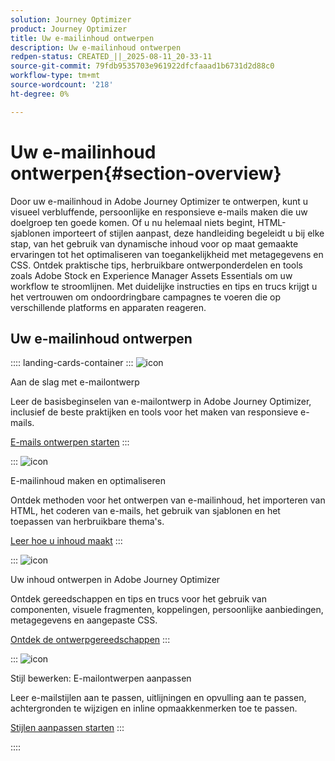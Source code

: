 ```yaml
---
solution: Journey Optimizer
product: Journey Optimizer
title: Uw e-mailinhoud ontwerpen
description: Uw e-mailinhoud ontwerpen
redpen-status: CREATED_||_2025-08-11_20-33-11
source-git-commit: 79fdb9535703e961922dfcfaaad1b6731d2d88c0
workflow-type: tm+mt
source-wordcount: '218'
ht-degree: 0%

---
```



# Uw e-mailinhoud ontwerpen{#section-overview}

Door uw e-mailinhoud in Adobe Journey Optimizer te ontwerpen, kunt u visueel verbluffende, persoonlijke en responsieve e-mails maken die uw doelgroep ten goede komen. Of u nu helemaal niets begint, HTML-sjablonen importeert of stijlen aanpast, deze handleiding begeleidt u bij elke stap, van het gebruik van dynamische inhoud voor op maat gemaakte ervaringen tot het optimaliseren van toegankelijkheid met metagegevens en CSS. Ontdek praktische tips, herbruikbare ontwerponderdelen en tools zoals Adobe Stock en Experience Manager Assets Essentials om uw workflow te stroomlijnen. Met duidelijke instructies en tips en trucs krijgt u het vertrouwen om ondoordringbare campagnes te voeren die op verschillende platforms en apparaten reageren.

## Uw e-mailinhoud ontwerpen

:::: landing-cards-container
:::
![icon](https://cdn.experienceleague.adobe.com/icons/circle-play.svg?lang=nl-NL)

Aan de slag met e-mailontwerp

Leer de basisbeginselen van e-mailontwerp in Adobe Journey Optimizer, inclusief de beste praktijken en tools voor het maken van responsieve e-mails.

[E-mails ontwerpen starten](../using/email/get-started-email-design.md)
:::

:::
![icon](https://cdn.experienceleague.adobe.com/icons/list-check.svg?lang=nl-NL)

E-mailinhoud maken en optimaliseren

Ontdek methoden voor het ontwerpen van e-mailinhoud, het importeren van HTML, het coderen van e-mails, het gebruik van sjablonen en het toepassen van herbruikbare thema&#39;s.

[Leer hoe u inhoud maakt](start-creating-content-landing-page.md)
:::

:::
![icon](https://cdn.experienceleague.adobe.com/icons/puzzle-piece.svg?lang=nl-NL)

Uw inhoud ontwerpen in Adobe Journey Optimizer

Ontdek gereedschappen en tips en trucs voor het gebruik van componenten, visuele fragmenten, koppelingen, persoonlijke aanbiedingen, metagegevens en aangepaste CSS.

[Ontdek de ontwerpgereedschappen](add-content-landing-page.md)
:::

:::
![icon](https://cdn.experienceleague.adobe.com/icons/gear.svg?lang=nl-NL)

Stijl bewerken: E-mailontwerpen aanpassen

Leer e-mailstijlen aan te passen, uitlijningen en opvulling aan te passen, achtergronden te wijzigen en inline opmaakkenmerken toe te passen.

[Stijlen aanpassen starten](edit-style-landing-page.md)
:::

::::
